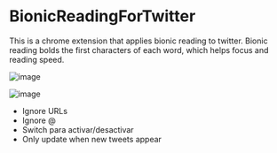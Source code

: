 # BionicReadingForTwitter

This is a chrome extension that applies bionic reading to twitter.
Bionic reading bolds the first characters of each word, which helps focus and reading speed. 

![image](https://user-images.githubusercontent.com/95043218/228982881-e7712641-f62c-4fa6-9b82-58a705dee394.png)


![image](https://user-images.githubusercontent.com/95043218/228982802-c02bb678-9482-48e4-aa54-571cfbcd20a0.png)


- Ignore URLs
- Ignore @
- Switch para activar/desactivar
- Only update when new tweets appear
